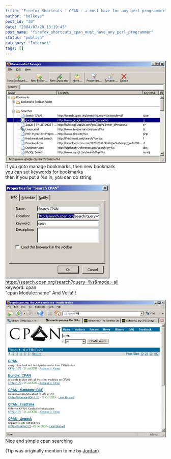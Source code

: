 ```yaml
---
title: "Firefox Shortcuts - CPAN - a must have for any perl programmer"
author: "halkeye"
post_id: "30"
date: "2004/07/20 13:19:43"
post_name: "firefox_shortcuts_cpan_must_have_any_perl_programmer"
status: "publish"
category: "Internet"
tags: []
---
```


![](bookmarks1.jpg)  
if you goto manage bookmarks, then new bookmark  
you can set keywords for bookmarks  
then if you put a %s in, you can do  string

![](bookmarks2.jpg)  
https://search.cpan.org/search?query=%s&mode;=all  
keyword: cpan  
"cpan Module::name"
And Voila!!!  

![](bookmarks3.jpg)  
Nice and simple cpan searching
  

(Tip was originally mention to me by [Jordan](https://j0rd.ath.cx))
